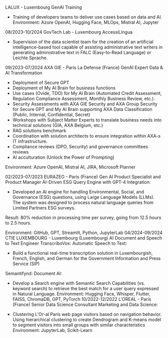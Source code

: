 LALUX - Luxembourg
GenAI Training
* Training of developers teams to deliver use cases based on data and AI.
Environment: Azure OpenAI, Hugging Face, MLOps, Mistral AI, Jupyter

08/2023-10/2024
GovTech Lab - Luxembourg
AccessiLingua
* Supervision of the data scientist team for the creation of an artificial intelligence-based tool capable of assisting administrative text writers in generating administrative text in FALC (Easy-to-Read Language) or Leichte Sprache.

09/2023-07/2024
AXA GIE - Paris La Defense (France) 
GenAI Expert
Data & AI Transformation

* Deployment of Secure GPT 
* Deployment of My AI Brain for business functions 
* Use cases (Ovide, TDO) for My AI Brain (Automated Credit Assessment, Regulation Compliance Assessment, Monthly Business Review, etc.).
* Security Assessments with AXA GIE Security and AXA Group Security for Secure GPT and My AI Brain supporting AXA Data Classification (Public, Internal, Confidential, Secret)
* Workshops with Subject Matter Experts to translate business needs into technical solutions (GIA, AXA Belgium, etc.)
* RAG solutions benchmark 
* Coordination with solution architects to ensure integration within AXA-s IT infrastructure.
* Compliance reviews (DPO, Security) and governance committees reviews 
* AI acculturation (Unlock the Power of Prompting)

 Environment: Azure OpenAI, Mistral AI, JIRA, Microsoft Planner
 
02/2023-07/2023
EURAZEO - Paris (France) 
Gen AI Product Specialist and Product Manager
AI-Driven ESG Query Engine with GPT-4 Integration:

* Developed an AI engine for handling Environmental, Social, and Governance (ESG) questions, using Large Language Models (LLMs). The system was designed to process natural language queries from Limited Partners ESG surveys.

Result: 80% reduction in processing time per survey, going from 12.5 hours to 2.5 hours.  
 
Environment: GitHub, GPT, Streamlit, Python, JupyterLab
04/2024-09/2024
CTIE LUXEMBOURG - Luxembourg (Luxembourg)
AI Document and Speech to Text Engineer
TranscriboVox: Automatic Speech to Text:

* Build a functional real-time transcription solution in Luxembourgish, French, English, and German for the Government Information and Press Service (SIP)
 
Semantifynd: Document AI:

* Develop a Search engine with Semantic Search Capabilities (vs. keyword search) to retrieve the best match for a user query expressed in Natural Language.
Environment: Hugging Face, Whisper, Flutter, FAISS, ChromaDB, GPT, PyTorch
10/2022-12/2022
L'OREAL - Paris (France)
Senior Data Science Consultant
Marketing and Data Science:

* Clustering L'Or-al Paris web page visitors based on navigation behavior. Using hierarchical clustering to create Dendrogram and K-means model to segment visitors into small groups with similar characteristics
Environment: JupyterLab, Scikit-Learn